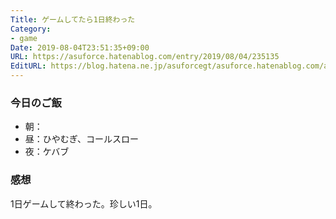 ```yaml
---
Title: ゲームしてたら1日終わった
Category:
- game
Date: 2019-08-04T23:51:35+09:00
URL: https://asuforce.hatenablog.com/entry/2019/08/04/235135
EditURL: https://blog.hatena.ne.jp/asuforcegt/asuforce.hatenablog.com/atom/entry/26006613386866184
---
```


### 今日のご飯
- 朝：
- 昼：ひやむぎ、コールスロー
- 夜：ケバブ

### 感想

1日ゲームして終わった。珍しい1日。
